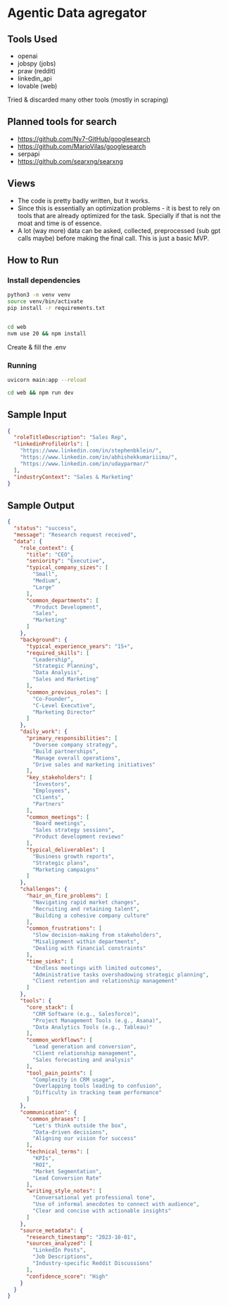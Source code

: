 # Agentic Data agregator

## Tools Used
- openai
- jobspy (jobs)
- praw (reddit)
- linkedin_api
- lovable (web)

Tried & discarded many other tools (mostly in scraping)

## Planned tools for search
- https://github.com/Nv7-GitHub/googlesearch
- https://github.com/MarioVilas/googlesearch
- serpapi
- https://github.com/searxng/searxng

## Views
- The code is pretty badly written, but it works.
- Since this is essentially an optimization problems - it is best to rely on tools that are already optimized for the task. Specially if that is not the moat and time is of essence.
- A lot (way more) data can be asked, collected, preprocessed (sub gpt calls maybe) before making the final call. This is just a basic MVP.

## How to Run

### Install dependencies
```bash
python3 -m venv venv
source venv/bin/activate
pip install -r requirements.txt


cd web
nvm use 20 && npm install
```

Create & fill the .env

### Running
```bash
uvicorn main:app --reload

cd web && npm run dev
```

## Sample Input
```json
{
  "roleTitleDescription": "Sales Rep",
  "linkedinProfileUrls": [
    "https://www.linkedin.com/in/stephenbklein/",
    "https://www.linkedin.com/in/abhishekkumariiima/",
    "https://www.linkedin.com/in/udayparmar/"
  ],
  "industryContext": "Sales & Marketing"
}
```

## Sample Output
```json
{
  "status": "success",
  "message": "Research request received",
  "data": {
    "role_context": {
      "title": "CEO",
      "seniority": "Executive",
      "typical_company_sizes": [
        "Small",
        "Medium",
        "Large"
      ],
      "common_departments": [
        "Product Development",
        "Sales",
        "Marketing"
      ]
    },
    "background": {
      "typical_experience_years": "15+",
      "required_skills": [
        "Leadership",
        "Strategic Planning",
        "Data Analysis",
        "Sales and Marketing"
      ],
      "common_previous_roles": [
        "Co-Founder",
        "C-Level Executive",
        "Marketing Director"
      ]
    },
    "daily_work": {
      "primary_responsibilities": [
        "Oversee company strategy",
        "Build partnerships",
        "Manage overall operations",
        "Drive sales and marketing initiatives"
      ],
      "key_stakeholders": [
        "Investors",
        "Employees",
        "Clients",
        "Partners"
      ],
      "common_meetings": [
        "Board meetings",
        "Sales strategy sessions",
        "Product development reviews"
      ],
      "typical_deliverables": [
        "Business growth reports",
        "Strategic plans",
        "Marketing campaigns"
      ]
    },
    "challenges": {
      "hair_on_fire_problems": [
        "Navigating rapid market changes",
        "Recruiting and retaining talent",
        "Building a cohesive company culture"
      ],
      "common_frustrations": [
        "Slow decision-making from stakeholders",
        "Misalignment within departments",
        "Dealing with financial constraints"
      ],
      "time_sinks": [
        "Endless meetings with limited outcomes",
        "Administrative tasks overshadowing strategic planning",
        "Client retention and relationship management"
      ]
    },
    "tools": {
      "core_stack": [
        "CRM Software (e.g., Salesforce)",
        "Project Management Tools (e.g., Asana)",
        "Data Analytics Tools (e.g., Tableau)"
      ],
      "common_workflows": [
        "Lead generation and conversion",
        "Client relationship management",
        "Sales forecasting and analysis"
      ],
      "tool_pain_points": [
        "Complexity in CRM usage",
        "Overlapping tools leading to confusion",
        "Difficulty in tracking team performance"
      ]
    },
    "communication": {
      "common_phrases": [
        "Let's think outside the box",
        "Data-driven decisions",
        "Aligning our vision for success"
      ],
      "technical_terms": [
        "KPIs",
        "ROI",
        "Market Segmentation",
        "Lead Conversion Rate"
      ],
      "writing_style_notes": [
        "Conversational yet professional tone",
        "Use of informal anecdotes to connect with audience",
        "Clear and concise with actionable insights"
      ]
    },
    "source_metadata": {
      "research_timestamp": "2023-10-01",
      "sources_analyzed": [
        "LinkedIn Posts",
        "Job Descriptions",
        "Industry-specific Reddit Discussions"
      ],
      "confidence_score": "High"
    }
  }
}
```